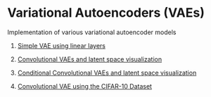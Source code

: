 # Variational Autoencoders (VAEs)

Implementation of various variational autoencoder models 

1) [Simple VAE using linear layers](simple_vae/)
   
2) [Convolutional VAEs and latent space visualization](VAEs_Conv/)

3) [Conditional Convolutional VAEs and latent space visualization](Conditional_VAEs/)

4) [Convolutional VAE using the CIFAR-10 Dataset](VAEs_Conv/VAE_CIFAR-10/)
